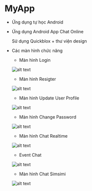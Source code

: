 # MyApp

- Ứng dụng tự học Android

- Ứng dụng Android App Chat Online

    Sử dụng Quickblox + thư viện design

- Các màn hình chức năng

    + Màn hình Login
    
    ![alt text](https://github.com/pgdiamond123/MyApp/blob/master/screenshot/login.PNG)
    
    + Màn hình Resigter
    
    ![alt text](https://github.com/pgdiamond123/MyApp/blob/master/screenshot/register.PNG)
    
    + Màn hình Update User Profile
    
    ![alt text](https://github.com/pgdiamond123/MyApp/blob/master/screenshot/updateprofile.PNG)
    
    + Màn hình Change Password
    
    ![alt text](https://github.com/pgdiamond123/MyApp/blob/master/screenshot/changepassword.PNG)
    
    + Màn hình Chat Realtime
    
    ![alt text](https://github.com/pgdiamond123/MyApp/blob/master/screenshot/chat.PNG)
    
    + Event Chat
    
    ![alt text](https://github.com/pgdiamond123/MyApp/blob/master/screenshot/eventchat.PNG)
    
    + Màn hình Chat Simsimi
    
    ![alt text](https://github.com/pgdiamond123/MyApp/blob/master/screenshot/simsimi.PNG)
